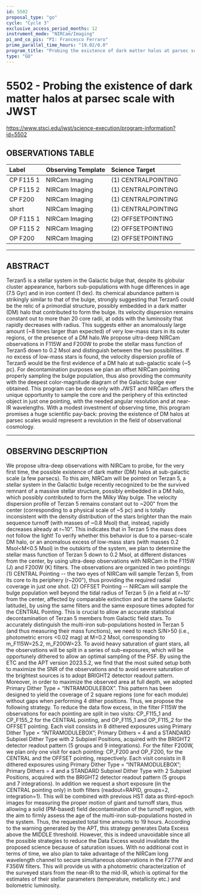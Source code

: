 ```yaml
---
id: 5502
proposal_type: "go"
cycle: "Cycle 3"
exclusive_access_period_months: 12
instrument_mode: "NIRCam/Imaging"
pi_and_co_pis: "PI: Francesco Ferraro"
prime_parallel_time_hours: "19.02/0.0"
program_title: "Probing the existence of dark matter halos at parsec scale with JWST"
type: "GO"
---
```

# 5502 - Probing the existence of dark matter halos at parsec scale with JWST
https://www.stsci.edu/jwst/science-execution/program-information?id=5502
## OBSERVATIONS TABLE
| Label     | Observing Template | Science Target      |
| :-------- | :----------------- | :------------------ |
| CP F115 1 | NIRCam Imaging     | (1) CENTRALPOINTING |
| CP F115 2 | NIRCam Imaging     | (1) CENTRALPOINTING |
| CP F200   | NIRCam Imaging     | (1) CENTRALPOINTING |
| short     | NIRCam Imaging     | (1) CENTRALPOINTING |
| OP F115 1 | NIRCam Imaging     | (2) OFFSETPOINTING  |
| OP F115 2 | NIRCam Imaging     | (2) OFFSETPOINTING  |
| OP F200   | NIRCam Imaging     | (2) OFFSETPOINTING  |

---

## ABSTRACT

Terzan5 is a stellar system in the Galactic bulge that, despite its globular cluster appearance, harbors sub-populations with huge differences in age (7.5 Gyr) and in iron content (1 dex). Its chemical abundance pattern is strikingly similar to that of the bulge, strongly suggesting that Terzan5 could be the relic of a primordial structure, possibly embedded in a dark matter (DM) halo that contributed to form the bulge. Its velocity dispersion remains constant out to more than 20 core radii, at odds with the luminosity that rapidly decreases with radius. This suggests either an anomalously large amount (~8 times larger than expected) of very low-mass stars in its outer regions, or the presence of a DM halo.We propose ultra-deep NIRCam observations in F115W and F200W to probe the stellar mass function of Terzan5 down to 0.2 Msol and distinguish between the two possibilities. If no excess of low-mass stars is found, the velocity dispersion profile of Terzan5 would be the first evidence of a DM halo at sub-galactic scale (~5 pc). For decontamination purposes we plan an offset NIRCam pointing properly sampling the bulge population, thus also providing the community with the deepest color-magnitude diagram of the Galactic bulge ever obtained. This program can be done only with JWST and NIRCam offers the unique opportunity to sample the core and the periphery of this extincted object in just one pointing, with the needed angular resolution and at near-IR wavelengths. With a modest investment of observing time, this program promises a huge scientific pay-back: proving the existence of DM halos at parsec scales would represent a revolution in the field of observational cosmology.

---

## OBSERVING DESCRIPTION

We propose ultra-deep observations with NIRCam to probe, for the very first time, the possible existence of dark matter (DM) halos at sub-galactic scale (a few parsecs). To this aim, NIRCam will be pointed on Terzan 5, a stellar system in the Galactic bulge recently recognized to be the survived remnant of a massive stellar structure, possibly embedded in a DM halo, which possibly contributed to form the Milky Way bulge.
The velocity dispersion profile of Terzan 5 remains constant out to ~200" from the center (corresponding to a physical scale of ~5 pc) and is totally inconsistent with the density distribution of the stars brighter than the main sequence turnoff (with masses of ~0.8 Msol) that, instead, rapidly decreases already at r~10". This indicates that in Terzan 5 the mass does not follow the light!
To verify whether this behavior is due to a parsec-scale DM halo, or an anomalous excess of low-mass stars (with masses 0.2 Msol<M<0.5 Msol) in the outskirts of the system, we plan to determine the stellar mass function of Terzan 5 down to 0.2 Msol, at different distances from the center, by using ultra-deep observations with NIRCam in the F115W (J) and F200W (K) filters.
The observations are organized in two pointings:
(1) CENTRAL Pointing -- the two eyes of NIRCam will sample Terzan 5, from its core to its periphery (r~200"), thus providing the required radial coverage in just one shot.
(2) OFFSET Pointing -- NIRCam will sample the bulge population well beyond the tidal radius of Terzan 5 (in a field at r~10' from the center, affected by comparable extinction and at the same Galactic latitude), by using the same filters and the same exposure times adopted for the CENTRAL Pointing. This is crucial to allow an accurate statistical decontamination of Terzan 5 members from Galactic field stars.
To accurately distinguish the multi-iron sub-populations hosted in Terzan 5 (and thus measuring their mass functions), we need to reach S/N>50 (i.e., photometric errors <0.02 mag) at M=0.2 Msol, corresponding to m_F115W=25.2, m_F200W=23. To avoid heavy saturation of giant stars, all the observations will be split in a series of sub-exposures, which will be opportunely dithered to allow an optimal sampling of the PSF.
By using the ETC and the APT version 2023.5.2, we find that the most suited setup both to maximize the SNR of the observations and to avoid severe saturation of the brightest sources is to adopt BRIGHT2 detector readout pattern. Moreover, in order to maximize the observed area at full depth, we adopted Primary Dither Type = “INTRAMODULEBOX”. This pattern has been designed to yield the coverage of 2 square regions (one for each module) without gaps when performing 4 dither positions. Thus, we propose the following strategy. To reduce the data flow excess, in the filter F115W the observations for each pointing are split in two visits: CP_F115_1 and CP_F155_2 for the CENTRAL pointing, and OP_F115_1 and OP_F115_2 for the OFFSET pointing. Each visit consists in 8 dithered exposures using Primary Dither Type = “INTRAMODULEBOX”; Primary Dithers = 4 and a STANDARD Subpixel Dither Type with 2 Subpixel Positions, acquired with the BRIGHT2 detector readout pattern (5 groups and 9 integrations). For the filter F200W, we plan only one visit for each pointing: CP_F200 and OP_F200, for the CENTRAL and the OFFSET pointing, respectively. Each visit consists in 8 dithered exposures using Primary Dither Type = “INTRAMODULEBOX”; Primary Dithers = 4 and a STANDARD Subpixel Dither Type with 2 Subpixel Positions, acquired with the BRIGHT2 detector readout pattern (5 groups and 7 integrations). In addition we request a short exposure (in the CENTRAL pointing only) in both filters (readout=RAPID, groups=2, integration=1). This will be combined with previous HST data as third-epoch images for measuring the proper motion of giant and turnoff stars, thus allowing a solid (PM-based) field decontamination of the turnoff region, with the aim to firmly assess the age of the multi-iron sub-populations hosted in the system. Thus, the requested total time amounts to 19 hours.
According to the warning generated by the APT, this strategy generates Data Excess above the MIDDLE threshold. However, this is indeed unavoidable since all the possible strategies to reduce the Data Excess would invalidate the proposed science because of saturation issues.
With no additional cost in terms of time, we also plan to take advantage of the NIRCam long wavelength channel to secure simultaneous observations in the F277W and F356W filters. This will provide us with a photometric characterization of the surveyed stars from the near-IR to the mid-IR, which is optimal for the estimates of their stellar parameters (temperature, metallicity etc.) and bolometric luminosity.